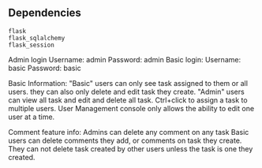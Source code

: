 
## Dependencies
```
flask
flask_sqlalchemy
flask_session
```
Admin login
Username: admin
Password: admin
Basic login:
Username: basic
Password: basic

Basic Information:
"Basic" users can only see task assigned to them or all users. they can also only delete and edit task they create.
"Admin" users can view all task and edit and delete all task.
Ctrl+click to assign a task to multiple users.
User Management console only allows the ability to edit one user at a time.

Comment feature info:
Admins can delete any comment on any task
Basic users can delete comments they add, or comments on task they create.
They can not delete task created by other users unless the task is one they created.
